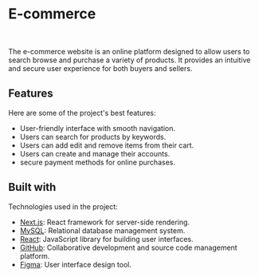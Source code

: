 # E-commerce
 <br>
<p id="description">The e-commerce website is an online platform designed to allow users to search browse and purchase a variety of products. It provides an intuitive and secure user experience for both buyers and sellers.</p>

  
  
<h2>  Features</h2>

Here are some of the project's best features:

*   User-friendly interface with smooth navigation.
*   Users can search for products by keywords.
*   Users can add edit and remove items from their cart.
*   Users can create and manage their accounts.
*   secure payment methods for online purchases.

  
  
<h2> Built with</h2>
Technologies used in the project:

- [Next.js](https://nextjs.org/): React framework for server-side rendering.
- [MySQL](https://www.mysql.com/): Relational database management system.
- [React](https://reactjs.org/): JavaScript library for building user interfaces.
- [GitHub](https://github.com/): Collaborative development and source code management platform.
- [Figma](https://www.figma.com/): User interface design tool.
